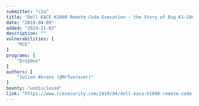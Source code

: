 ```yaml
---
submitter: "c2a"
title: "Dell KACE K1000 Remote Code Execution — the Story of Bug K1–18652"
date: "2019-04-09"
added: "2024-11-03"
description: ""
vulnerabilities: [
    "RCE"
]
programs: [
    "Dropbox"
]
authors: [
    "Julien Ahrens (@MrTuxracer)"
]
bounty: "undisclosed"
link: "https://www.rcesecurity.com/2019/04/dell-kace-k1000-remote-code-execution-the-story-of-bug-k1-18652/"
---
```




